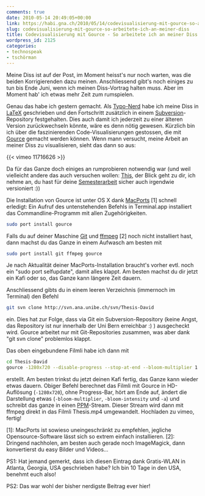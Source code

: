 ```yaml
---
comments: true
date: 2010-05-14 20:49:05+00:00
link: https://habi.gna.ch/2010/05/14/codevisualisierung-mit-gource-so-arbeitete-ich-an-meiner-diss/
slug: codevisualisierung-mit-gource-so-arbeitete-ich-an-meiner-diss
title: Codevisualisierung mit Gource - So arbeitete ich an meiner Diss
wordpress_id: 2125
categories:
- technospeak
- tschörman
---
```


Meine Diss ist auf der Post, im Moment heisst's nur noch warten, was die beiden Korrigierenden dazu meinen.
Anschliessend gibt's noch einiges zu tun bis Ende Juni, wenn ich meinen Diss-Vortrag halten muss.
Aber im Moment hab' ich etwas mehr Zeit zum rumspielen.

Genau das habe ich gestern gemacht.
Als [Typo-Nerd](https://google.com/images?hl=en&client=safari&rls=en&q=i%20shot%20the%20serif&um=1&ie=UTF-8&source=og&sa=N&tab=wi) habe ich meine Diss in [LaTeX](http://www.latex-project.org/) geschrieben und den Fortschritt zusätzlich in einem [Subversion](https://en.wikipedia.org/wiki/Apache_Subversion)-Repository festgehalten.
Dies auch damit ich jederzeit zu einer älteren Version zurückwechseln könnte, wäre es denn nötig gewesen.
Kürzlich bin ich über die faszinierenden Code-Visualisierungen gestossen, die mit [Gource](http://code.google.com/p/gource/) gemacht werden können.
Wenn mann versucht, meine Arbeit an meiner Diss zu visualisieren, sieht das dann so aus:

{{< vimeo 11716626 >}}

Da für das Ganze doch einiges an rumprobieren notwendig war (und weil vielleicht andere das auch versuchen wollen: [This](http://www.borniert.com/), der Blick geht zu dir, ich nehme an, du hast für deine [Semesterarbeit](http://www.borniert.com/2010/05/10/lizenziatsarbeit-zeitung-der-zukunft/) sicher auch irgendwie versioniert :))

Die Installation von Gource ist unter OS X dank [MacPorts](http://www.macports.org/) [1] schnell erledigt: Ein Aufruf des untenstehenden Befehls in Terminal.app installiert das Commandline-Programm mit allen Zugehörigkeiten.

````bash
sudo port install gource
````

Falls du auf deiner Maschine [Git](http://git-scm.com/) und [ffmpeg](http://www.ffmpeg.org/) [2] noch nicht installiert hast, dann machst du das Ganze in einem Aufwasch am besten mit 

````bash
sudo port install git ffmpeg gource
````

Je nach Aktualität deiner MacPorts-Installation braucht's vorher evtl. noch ein "sudo port selfupdate", damit alles klappt.
Am besten machst du dir jetzt ein Kafi oder so, das Ganze kann längere Zeit dauern.

Anschliessend gibts du in einem leeren Verzeichnis (immernoch im Terminal) den Befehl

````bash
git svn clone http://svn.ana.unibe.ch/svn/Thesis-David
````

ein.
Dies hat zur Folge, dass via Git ein Subversion-Repository (keine Angst, das Repository ist nur innerhalb der Uni Bern erreichbar :) ) ausgecheckt wird.
Gource arbeitet nur mit Git-Repositories zusammen, was aber dank "git svn clone" problemlos klappt.

Das oben eingebundene Filmli habe ich dann mit

````bash
cd Thesis-David
gource -1280x720 --disable-progress --stop-at-end --bloom-multiplier 1.25 --bloom-intensity 1 -a 0.25 --output-ppm-stream - | ffmpeg -y -b 3000K -r 60 -f image2pipe -vcodec ppm -i - -vcodec libx264 -vpre default Thesis.mp4
````
erstellt.
Am besten trinkst du jetzt deinen Kafi fertig, das Ganze kann wieder etwas dauern.
Obiger Befehl berechnet das Filmli mit Gource in HD-Auflösung (`-1280x720`), ohne Progress-Bar, hört am Ende auf, ändert die Darstellung etwas (`-bloom-multiplier`, `-bloom-intensity` und `-a`) und schreibt das ganze in einen [PPM](https://en.wikipedia.org/wiki/Netpbm_format#PPM_example)-Stream.
Dieser Stream wird dann mit ffmpeg direkt in das Filmli Thesis.mp4 umgewandelt.
Hochladen zu vimeo, fertig!

[1]: MacPorts ist sowieso uneingeschränkt zu empfehlen, jegliche Opensource-Software lässt sich so extrem einfach installieren.
[2]: Dringend nachholen, am besten auch gerade noch ImageMagick, dann konvertierst du easy Bilder und Videos...

PS1: Hat jemand gemerkt, dass ich diesen Eintrag dank Gratis-WLAN in Atlanta, Georgia, USA geschrieben habe?
Ich bin 10 Tage in den USA, benehmt euch also!

PS2: Das war wohl der bisher nerdigste Beitrag ever hier!
